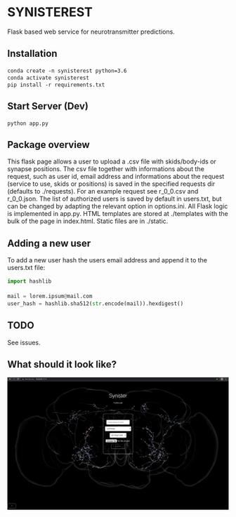 # SYNISTEREST
Flask based web service for neurotransmitter predictions. 

## Installation
```
conda create -n synisterest python=3.6
conda activate synisterest
pip install -r requirements.txt
```

## Start Server (Dev)
```
python app.py
```

## Package overview
This flask page allows a user to upload a .csv file with skids/body-ids or synapse positions. The csv file together with informations about the request, such as user id, email address and informations about the request (service to use, skids or positions) is saved in the specified requests dir (defaults to ./requests). For an example request see r_0_0.csv and r_0_0.json. The list of authorized users is saved by default in users.txt, but can be changed by adapting the relevant option in options.ini. All Flask logic is implemented in app.py. HTML templates are stored at ./templates with the bulk of the page in index.html. Static files are in ./static.

## Adding a new user
To add a new user hash the users email address and append it to the users.txt file:
```python
import hashlib

mail = lorem.ipsum@mail.com
user_hash = hashlib.sha512(str.encode(mail)).hexdigest()
```

## TODO
See issues.

## What should it look like?
![](design.png?raw=true)
